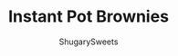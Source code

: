 ---
layout: ../../layouts/MarkdownPostLayout.astro
title: Instant Pot Brownies
author: ShugarySweets
pubDate: 2019-12-02
description: "Fudgy, chocolate Brownies in the Instant Pot. You&#x27;ll love this easy recipe for moist and chewy chocolate brownies!"
image_url: https://www.shugarysweets.com/wp-content/uploads/2019/11/instant-pot-brownies-3.jpg
tags: ["Brownies and Bars","American"]
calories: 292
protein: 4
carbohydrates: 38
fats: 15
fiber: 2
ingredients: ["1/2 cup unsalted butter","1/4 cup semi-sweet chocolate morsels","1 cup granulated sugar","2 large eggs","1/2 tsp vanilla extract","1/2 cup unsweetened cocoa powder","1/2 cup all-purpose flour","1/4 tsp kosher salt","1/4 tsp baking powder"]
serves: 8
time: "50 minutes"
prepTime: "5 minutes"
instructions: ["In a medium saucepan, melt butter over medium high heat. Once melted, remove from heat and add in chocolate chips and sugar.","Stir until the chocolate is completely melted. Add in eggs, one at a time, stirring well after each addition. Add vanilla.","Finally, add in the cocoa powder, flour, salt, and baking powder. Using big strokes, stir JUST until combined. Do NOT over mix.","Spray a 7x3-inch push pan (or cheesecake pan) with baking spray. Pour batter into pan.","Add 1 1/2 cup water to the Instant Pot. Place brownie pan on a trivet and lower into the instant pot.","Secure the lid and make sure the pressure valve on top is set to sealing.","Select \"HIGH PRESSURE\" for a cook time of 45 minutes. When cook time ends, allow to naturally release for 10 minutes.","Lift trivet out of the Instant Pot and cool brownies. OR enjoy warm with a scoop of ice cream!"]
nutrition: ["292 calories","38 grams carbohydrates","77 milligrams cholesterol","15 grams fat","2 grams fiber","4 grams protein","9 grams saturated fat","108 milligrams sodium","28 grams sugar","0 grams trans fat","5 grams unsaturated fat"]
---